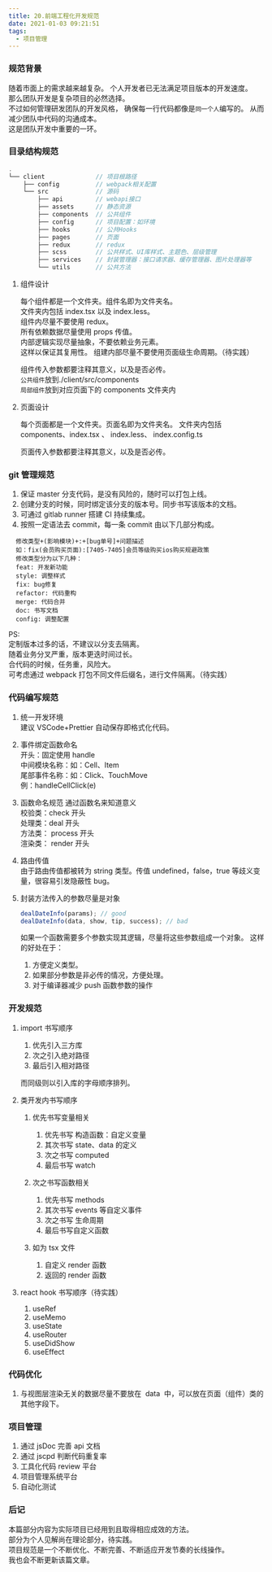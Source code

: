 ```yaml
---
title: 20.前端工程化开发规范
date: 2021-01-03 09:21:51
tags:
  - 项目管理
---
```


### 规范背景

随着市面上的需求越来越复杂。
个人开发者已无法满足项目版本的开发速度。  
那么团队开发是复杂项目的必然选择。  
不过如何管理研发团队的开发风格，
确保每一行代码都像是`同一个人`编写的。
从而减少团队中代码的沟通成本。  
这是团队开发中重要的一环。

<!-- more -->

### 目录结构规范

```js
.
└── client              // 项目根路径
    ├── config          // webpack相关配置
    └── src             // 源码
        ├── api         // webapi接口
        ├── assets      // 静态资源
        ├── components  // 公共组件
        ├── config      // 项目配置：如环境
        ├── hooks       // 公共Hooks
        ├── pages       // 页面
        ├── redux       // redux
        ├── scss        // 公共样式、UI库样式、主题色、层级管理
        ├── services    // 封装管理器：接口请求器、缓存管理器、图片处理器等
        └── utils       // 公共方法
```

1. 组件设计

   每个组件都是一个文件夹。组件名即为文件夹名。  
   文件夹内包括 index.tsx 以及 index.less。  
   组件内尽量不要使用 redux。  
   所有依赖数据尽量使用 props 传值。  
   内部逻辑实现尽量抽象，不要依赖业务元素。  
   这样以保证其复用性。
   组建内部尽量不要使用页面级生命周期。（待实践）

   组件传入参数都要注释其意义，以及是否必传。  
   `公共组件`放到./client/src/components  
   `局部组件`放到对应页面下的 components 文件夹内

2. 页面设计

   每个页面都是一个文件夹。页面名即为文件夹名。
   文件夹内包括 components、index.tsx 、 index.less、 index.config.ts

   页面传入参数都要注释其意义，以及是否必传。

### git 管理规范

1. 保证 master 分支代码，是没有风险的，随时可以打包上线。
2. 创建分支的时候，同时绑定该分支的版本号。同步书写该版本的文档。
3. 可通过 gitlab runner 搭建 CI 持续集成。
4. 按照一定语法去 commit，每一条 commit 由以下几部分构成。

```
  修改类型+(影响模块)+:+[bug单号]+问题描述
  如：fix(会员购买页面):[7405-7405]会员等级购买ios购买规避政策
  修改类型分为以下几种：
  feat: 开发新功能
  style: 调整样式
  fix: bug修复
  refactor: 代码重构
  merge: 代码合并
  doc: 书写文档
  config: 调整配置
```

PS:  
 定制版本过多的话，不建议以分支去隔离。  
 随着业务分叉严重，版本更迭时间过长。  
 合代码的时候，任务重，风险大。  
 可考虑通过 webpack 打包不同文件后缀名，进行文件隔离。（待实践）

### 代码编写规范

1. 统一开发环境  
   建议 VSCode+Prettier 自动保存即格式化代码。

2. 事件绑定函数命名  
   开头：固定使用 handle  
   中间模块名称：如：Cell、Item  
   尾部事件名称：如：Click、TouchMove  
   例：handleCellClick(e)

3. 函数命名规范
   通过函数名来知道意义  
   校验类：check 开头  
   处理类：deal 开头  
   方法类： process 开头  
   渲染类： render 开头

4. 路由传值  
   由于路由传值都被转为 string 类型。传值 undefined，false，true 等歧义变量，很容易引发隐蔽性 bug。

5. 封装方法传入的参数尽量是对象
   ```ts
   dealDateInfo(params); // good
   dealDateInfo(data, show, tip, success); // bad
   ```
   如果一个函数需要多个参数实现其逻辑，尽量将这些参数组成一个对象。
   这样的好处在于：
   1. 方便定义类型。
   2. 如果部分参数是非必传的情况，方便处理。
   3. 对于编译器减少 push 函数参数的操作

### 开发规范

1. import 书写顺序

   1. 优先引入三方库
   2. 次之引入绝对路径
   3. 最后引入相对路径

   而同级则以引入库的字母顺序排列。

2. 类开发内书写顺序

   1. 优先书写变量相关

      1. 优先书写 构造函数：自定义变量
      2. 其次书写 state、data 的定义
      3. 次之书写 computed
      4. 最后书写 watch

   2. 次之书写函数相关

      1. 优先书写 methods
      2. 其次书写 events 等自定义事件
      3. 次之书写 生命周期
      4. 最后书写自定义函数

   3. 如为 tsx 文件

      1. 自定义 render 函数
      2. 返回的 render 函数

3. react hook 书写顺序（待实践）

   1. useRef
   2. useMemo
   3. useState
   4. useRouter
   5. useDidShow
   6. useEffect

### 代码优化

1. 与视图层渲染无关的数据尽量不要放在  data  中，可以放在页面（组件）类的其他字段下。

### 项目管理

1. 通过 jsDoc 完善 api 文档
2. 通过 jscpd 判断代码重复率
3. 工具化代码 review 平台
4. 项目管理系统平台
5. 自动化测试

### 后记

本篇部分内容为实际项目已经用到且取得相应成效的方法。  
部分为个人见解尚在理论部分，待实践。  
项目规范是一个不断优化、不断完善、不断适应开发节奏的长线操作。  
我也会不断更新该篇文章。
